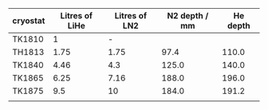 | cryostat | Litres of LiHe | Litres of LN2 | N2 depth / mm | He depth |
| -------- | -------------- | ------------- | ------------- | -------- |
| TK1810   | 1              | -             |               |          |
| TH1813   | 1.75           | 1.75          | 97.4          | 110.0    | 
| TK1840   | 4.46           | 4.3           | 125.0         | 140.0    |
| TK1865   | 6.25           | 7.16          | 188.0         | 196.0    |
| TK1875   | 9.5            | 10            | 184.0         | 191.2    |
|          |                |               |               |          |
